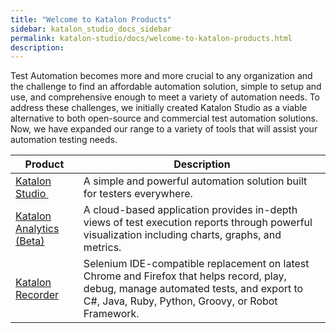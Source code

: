 ```yaml
---
title: "Welcome to Katalon Products" 
sidebar: katalon_studio_docs_sidebar
permalink: katalon-studio/docs/welcome-to-katalon-products.html 
description: 
---
```

Test Automation becomes more and more crucial to any organization and the challenge to find an affordable automation solution, simple to setup and use, and comprehensive enough to meet a variety of automation needs. To address these challenges, we initially created Katalon Studio as a viable alternative to both open-source and commercial test automation solutions. Now, we have expanded our range to a variety of tools that will assist your automation testing needs. 

<table class="relative-table wrapped confluenceTable" style="table-layout: fixed;"><thead><tr><th class="xtd-0-0 confluenceTh" style="">Product</th><th class="xtd-0-1 confluenceTh" style="">Description</th></tr></thead><tbody style=""><tr class="xtr-1" style=""><td class="xtd-1-0 confluenceTd" colspan="1" style=""><a href="/display/KD/Overview" style="">Katalon Studio&nbsp;</a></td><td class="xtd-1-1 confluenceTd" colspan="1" style="">A simple and powerful automation solution built for testers everywhere.</td></tr><tr class="xtr-2" style=""><td class="xtd-2-0 confluenceTd" style=""><a href="https://docs.katalon.com/x/WhtO" rel="nofollow" style="">Katalon Analytics (Beta)</a></td><td class="xtd-2-1 confluenceTd" style="">A cloud-based application provides in-depth views of test execution reports through powerful visualization including charts, graphs, and metrics.</td></tr><tr class="xtr-3" style=""><td class="xtd-3-0 confluenceTd" style=""><a href="https://docs.katalon.com/x/cRtO" rel="nofollow" style="">Katalon Recorder</a></td><td class="xtd-3-1 confluenceTd" style="">Selenium IDE-compatible replacement on latest Chrome and Firefox that helps record, play, debug, manage automated tests, and export to C#, Java, Ruby, Python, Groovy, or Robot Framework.</td></tr></tbody></table>